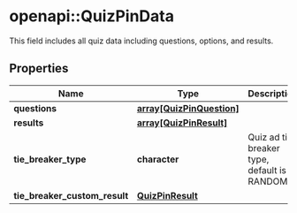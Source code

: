 # openapi::QuizPinData

This field includes all quiz data including questions, options, and results.

## Properties
Name | Type | Description | Notes
------------ | ------------- | ------------- | -------------
**questions** | [**array[QuizPinQuestion]**](QuizPinQuestion.md) |  | [optional] 
**results** | [**array[QuizPinResult]**](QuizPinResult.md) |  | [optional] 
**tie_breaker_type** | **character** | Quiz ad tie breaker type, default is RANDOM | [optional] [Enum: [RANDOM, CUSTOM]] 
**tie_breaker_custom_result** | [**QuizPinResult**](QuizPinResult.md) |  | [optional] 


